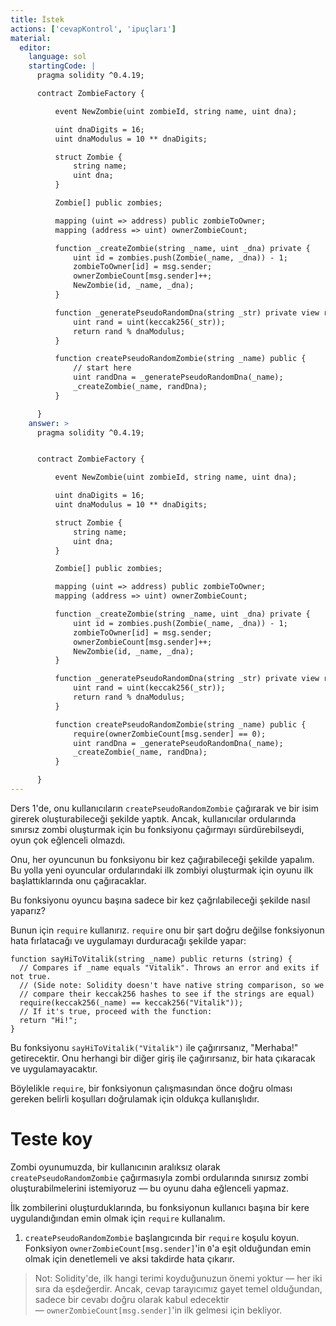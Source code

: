 ```yaml
---
title: İstek
actions: ['cevapKontrol', 'ipuçları']
material:
  editor:
    language: sol
    startingCode: |
      pragma solidity ^0.4.19;

      contract ZombieFactory {

          event NewZombie(uint zombieId, string name, uint dna);

          uint dnaDigits = 16;
          uint dnaModulus = 10 ** dnaDigits;

          struct Zombie {
              string name;
              uint dna;
          }

          Zombie[] public zombies;

          mapping (uint => address) public zombieToOwner;
          mapping (address => uint) ownerZombieCount;

          function _createZombie(string _name, uint _dna) private {
              uint id = zombies.push(Zombie(_name, _dna)) - 1;
              zombieToOwner[id] = msg.sender;
              ownerZombieCount[msg.sender]++;
              NewZombie(id, _name, _dna);
          }

          function _generatePseudoRandomDna(string _str) private view returns (uint) {
              uint rand = uint(keccak256(_str));
              return rand % dnaModulus;
          }

          function createPseudoRandomZombie(string _name) public {
              // start here
              uint randDna = _generatePseudoRandomDna(_name);
              _createZombie(_name, randDna);
          }

      }
    answer: >
      pragma solidity ^0.4.19;


      contract ZombieFactory {

          event NewZombie(uint zombieId, string name, uint dna);

          uint dnaDigits = 16;
          uint dnaModulus = 10 ** dnaDigits;

          struct Zombie {
              string name;
              uint dna;
          }

          Zombie[] public zombies;

          mapping (uint => address) public zombieToOwner;
          mapping (address => uint) ownerZombieCount;

          function _createZombie(string _name, uint _dna) private {
              uint id = zombies.push(Zombie(_name, _dna)) - 1;
              zombieToOwner[id] = msg.sender;
              ownerZombieCount[msg.sender]++;
              NewZombie(id, _name, _dna);
          }

          function _generatePseudoRandomDna(string _str) private view returns (uint) {
              uint rand = uint(keccak256(_str));
              return rand % dnaModulus;
          }

          function createPseudoRandomZombie(string _name) public {
              require(ownerZombieCount[msg.sender] == 0);
              uint randDna = _generatePseudoRandomDna(_name);
              _createZombie(_name, randDna);
          }

      }
---
```


Ders 1'de, onu kullanıcıların `createPseudoRandomZombie` çağırarak ve bir isim girerek oluşturabileceği şekilde yaptık. Ancak, kullanıcılar ordularında sınırsız zombi oluşturmak için bu fonksiyonu çağırmayı sürdürebilseydi, oyun çok eğlenceli olmazdı.

Onu, her oyuncunun bu fonksiyonu bir kez çağırabileceği şekilde yapalım. Bu yolla yeni oyuncular ordularındaki ilk zombiyi oluşturmak için oyunu ilk başlattıklarında onu çağıracaklar.

Bu fonksiyonu oyuncu başına sadece bir kez çağrılabileceği şekilde nasıl yaparız? 

Bunun için `require` kullanırız. `require` onu bir şart doğru değilse fonksiyonun hata fırlatacağı ve uygulamayı durduracağı şekilde yapar:
```
function sayHiToVitalik(string _name) public returns (string) {
  // Compares if _name equals "Vitalik". Throws an error and exits if not true.
  // (Side note: Solidity doesn't have native string comparison, so we
  // compare their keccak256 hashes to see if the strings are equal)
  require(keccak256(_name) == keccak256("Vitalik"));
  // If it's true, proceed with the function:
  return "Hi!";
}
```

Bu fonksiyonu `sayHiToVitalik("Vitalik")` ile çağırırsanız, "Merhaba!" getirecektir. Onu herhangi bir diğer giriş ile çağırırsanız, bir hata çıkaracak ve uygulamayacaktır.

Böylelikle `require`, bir fonksiyonun çalışmasından önce doğru olması gereken belirli koşulları doğrulamak için oldukça kullanışlıdır.

# Teste koy

Zombi oyunumuzda, bir kullanıcının aralıksız olarak `createPseudoRandomZombie` çağırmasıyla zombi ordularında sınırsız zombi oluşturabilmelerini istemiyoruz — bu oyunu daha eğlenceli yapmaz.

İlk zombilerini oluşturduklarında, bu fonksiyonun kullanıcı başına bir kere uygulandığından emin olmak için `require` kullanalım.

1. `createPseudoRandomZombie` başlangıcında bir `require` koşulu koyun. Fonksiyon `ownerZombieCount[msg.sender]`'in `0`'a eşit olduğundan emin olmak için denetlemeli ve aksi takdirde hata çıkarır.

> Not: Solidity'de, ilk hangi terimi koyduğunuzun önemi yoktur — her iki sıra da eşdeğerdir. Ancak, cevap tarayıcımız gayet temel olduğundan, sadece bir cevabı doğru olarak kabul edecektir — `ownerZombieCount[msg.sender]`'in ilk gelmesi için bekliyor.
